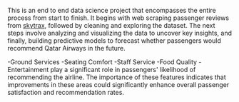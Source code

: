 
This is an end to end data science project that encompasses the entire process from start to finish. It begins with web scraping passenger reviews from [skytrax](https://www.airlinequality.com/review-pages/a-z-airline-reviews/), followed by cleaning and exploring the dataset. The next steps involve analyzing and visualizing the data to uncover key insights, and finally, building predictive models to forecast whether passengers would recommend Qatar Airways in the future.

-Ground Services
-Seating Comfort
-Staff Service
-Food Quality
-Entertainment
play a significant role in passengers' likelihood of recommending the airline. The importance of these features indicates that improvements in these areas could significantly enhance overall passenger satisfaction and recommendation rates.
